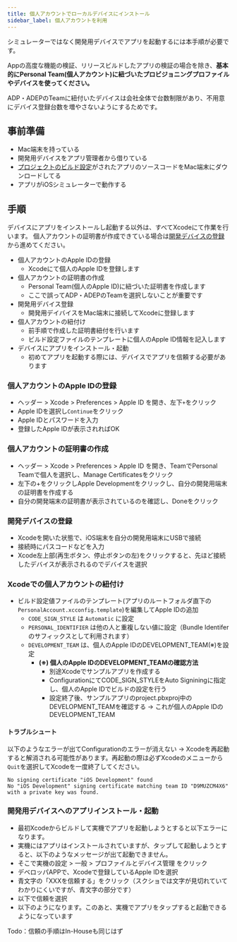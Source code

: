 ```yaml
---
title: 個人アカウントでローカルデバイスにインストール
sidebar_label: 個人アカウントを利用
---
```



シミュレーターではなく開発用デバイスでアプリを起動するには本手順が必要です。

Appの高度な機能の検証、リリースビルドしたアプリの検証の場合を除き、**基本的にPersonal Team(個人アカウント)に紐づいたプロビジョニングプロファイルやデバイスを使ってください。**

ADP・ADEPのTeamに紐付いたデバイスは会社全体で台数制限があり、不用意にデバイス登録台数を増やさないようにするためです。


## 事前準備
- Mac端末を持っている
- 開発用デバイスをアプリ管理者から借りている
- [プロジェクトのビルド設定](./build_setting)がされたアプリのソースコードをMac端末にダウンロードしてる
- アプリがiOSシミュレーターで動作する

## 手順

デバイスにアプリをインストールし起動する以外は、すべてXcodeにて作業を行います。
個人アカウントの証明書が作成できている場合は[開発デバイスの登録](#開発デバイスの登録)から進めてください。

- 個人アカウントのApple IDの登録
  - Xcodeにて個人のApple IDを登録します
- 個人アカウントの証明書の作成
  - Personal Team(個人のApple ID)に紐づいた証明書を作成します
  - ここで誤ってADP・ADEPのTeamを選択しないことが重要です
- 開発用デバイス登録
  - 開発用デイバイスをMac端末に接続してXcodeに登録します
- 個人アカウントの紐付け
  - 前手順で作成した証明書紐付を行います
  - ビルド設定ファイルのテンプレートに個人のApple ID情報を記入します
- デバイスにアプリをインストール・起動
  - 初めてアプリを起動する際には、デバイスでアプリを信頼する必要があります


### 個人アカウントのApple IDの登録

- ヘッダー > Xcode > Preferences > Apple ID を開き、左下`+`をクリック
- Apple IDを選択し`Continue`をクリック
- Apple IDとパスワードを入力
- 登録したApple IDが表示されればOK


### 個人アカウントの証明書の作成

- ヘッダー > Xcode > Preferences > Apple ID を開き、TeamでPersonal Teamで個人を選択し、Manage Certificatesをクリック
- 左下の+をクリックしApple Developmentをクリックし、自分の開発用端末の証明書を作成する
- 自分の開発端末の証明書が表示されているのを確認し、Doneをクリック

### 開発デバイスの登録

- Xcodeを開いた状態で、iOS端末を自分の開発用端末にUSBで接続
- 接続時にパスコードなどを入力
- Xcode左上部(再生ボタン、停止ボタンの左)をクリックすると、先ほど接続したデバイスが表示されるのでデバイスを選択


### Xcodeでの個人アカウントの紐付け

- ビルド設定値ファイルのテンプレート(アプリのルートフォルダ直下の`PersonalAccount.xcconfig.template`)を編集してApple IDの追加
   - `CODE_SIGN_STYLE` は `Automatic` に設定
   - `PERSONAL_IDENTIFIER` は他の人と重複しない値に設定（Bundle Identiferのサフィックスとして利用されます）
   - `DEVELOPMENT_TEAM` は、個人のApple IDのDEVELOPMENT_TEAM(※)を設定
      - **(※) 個人のApple IDのDEVELOPMENT_TEAMの確認方法**  
        - 別途Xcodeでサンプルアプリを作成する
        - ConfigurationにてCODE_SIGN_STYLEをAuto Signiningに指定し、個人のApple IDでビルドの設定を行う
        - 設定終了後、サンプルアプリのproject.pbxproj中のDEVELOPMENT_TEAMを確認する → これが個人のApple IDのDEVELOPMENT_TEAM

#### トラブルシュート

以下のようなエラーが出てConfigurationのエラーが消えない
→ Xcodeを再起動すると解消される可能性があります。再起動の際は必ずXcodeのメニューから`Quit`を選択してXcodeを一度終了してください。

```
No signing certificate "iOS Development" found
No "iOS Development" signing certificate matching team ID "D9MUZCM4X6" with a private key was found.
```

### 開発用デバイスへのアプリインストール・起動

- 最初Xcodeからビルドして実機でアプリを起動しようとすると以下エラーになります。
- 実機にはアプリはインストールされていますが、タップして起動しようとすると、以下のようなメッセージが出て起動できません。
- そこで実機の設定 > 一般 > プロファイルとデバイス管理 をクリック
- デベロッパAPPで、Xcodeで登録しているApple IDを選択
- 青文字の「XXXを信頼する」をクリック（スクショでは文字が見切れていてわかりにくいですが、青文字の部分です）
- 以下で信頼を選択
- 以下のようになります。このあと、実機でアプリをタップすると起動できるようになっています

Todo：信頼の手順はIn-Houseも同じはず
